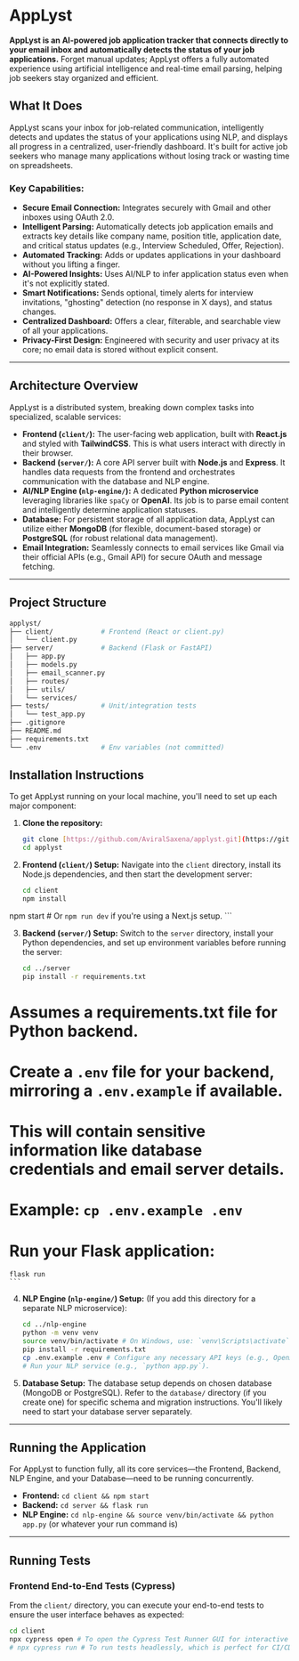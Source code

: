 # AppLyst

**AppLyst is an AI-powered job application tracker that connects directly to your email inbox and automatically detects the status of your job applications.** Forget manual updates; AppLyst offers a fully automated experience using artificial intelligence and real-time email parsing, helping job seekers stay organized and efficient.

## What It Does

AppLyst scans your inbox for job-related communication, intelligently detects and updates the status of your applications using NLP, and displays all progress in a centralized, user-friendly dashboard. It's built for active job seekers who manage many applications without losing track or wasting time on spreadsheets.

### Key Capabilities:

* **Secure Email Connection:** Integrates securely with Gmail and other inboxes using OAuth 2.0.
* **Intelligent Parsing:** Automatically detects job application emails and extracts key details like company name, position title, application date, and critical status updates (e.g., Interview Scheduled, Offer, Rejection).
* **Automated Tracking:** Adds or updates applications in your dashboard without you lifting a finger.
* **AI-Powered Insights:** Uses AI/NLP to infer application status even when it's not explicitly stated.
* **Smart Notifications:** Sends optional, timely alerts for interview invitations, "ghosting" detection (no response in X days), and status changes.
* **Centralized Dashboard:** Offers a clear, filterable, and searchable view of all your applications.
* **Privacy-First Design:** Engineered with security and user privacy at its core; no email data is stored without explicit consent.

---

## Architecture Overview

AppLyst is a distributed system, breaking down complex tasks into specialized, scalable services:

* **Frontend (`client/`):** The user-facing web application, built with **React.js** and styled with **TailwindCSS**. This is what users interact with directly in their browser.
* **Backend (`server/`):** A core API server built with **Node.js** and **Express**. It handles data requests from the frontend and orchestrates communication with the database and NLP engine.
* **AI/NLP Engine (`nlp-engine/`):** A dedicated **Python microservice** leveraging libraries like `spaCy` or **OpenAI**. Its job is to parse email content and intelligently determine application statuses.
* **Database:** For persistent storage of all application data,
AppLyst can utilize either **MongoDB** (for flexible, document-based storage) or **PostgreSQL** (for robust relational data management).
* **Email Integration:** Seamlessly connects to email services like Gmail via their official APIs (e.g., Gmail API) for secure OAuth and message fetching.

---

## Project Structure
```bash
applyst/
├── client/            # Frontend (React or client.py)
│   └── client.py
├── server/            # Backend (Flask or FastAPI)
│   ├── app.py
│   ├── models.py
│   ├── email_scanner.py
│   ├── routes/
│   ├── utils/
│   └── services/
├── tests/             # Unit/integration tests
│   └── test_app.py
├── .gitignore
├── README.md
├── requirements.txt
└── .env               # Env variables (not committed)
```

## Installation Instructions

To get AppLyst running on your local machine, you'll need to set up each major component:

1.  **Clone the repository:**
    ```bash
    git clone [https://github.com/AviralSaxena/applyst.git](https://github.com/AviralSaxena/applyst.git)
    cd applyst
    ```

2.  **Frontend (`client/`) Setup:**
    Navigate into the `client` directory, install its Node.js dependencies, and then start the development server:
    ```bash
    cd client
    npm install
    
npm start # Or `npm run dev` if you're using a Next.js setup.
    ```

3.  **Backend (`server/`) Setup:**
    Switch to the `server` directory, install your Python dependencies, and set up environment variables before running the server:
    ```bash
    cd ../server
    pip install -r requirements.txt
 # Assumes a requirements.txt file for Python backend.
 # Create a `.env` file for your backend, mirroring a `.env.example` if available.
# This will contain sensitive information like database credentials and email server details.
 # Example: `cp .env.example .env`
 # Run your Flask application:
    flask run
    ```

4.  **NLP Engine (`nlp-engine/`) Setup:**
    (If you add this directory for a separate NLP microservice):
    ```bash
    cd ../nlp-engine
    python -m venv venv
    source venv/bin/activate # On Windows, use: `venv\Scripts\activate`
    pip install -r requirements.txt
    cp .env.example .env # Configure any necessary API keys (e.g., OpenAI).
    # Run your NLP service (e.g., `python app.py`).
    ```

5.  **Database Setup:**
    The database setup depends on chosen database (MongoDB or PostgreSQL). Refer to the `database/` directory (if you create one) for specific schema and migration instructions. You'll likely need to start your database server separately.

---

## Running the Application

For AppLyst to function fully, all its core services—the Frontend, Backend, NLP Engine, and your Database—need to be running concurrently.

* **Frontend:** `cd client && npm start`
* **Backend:** `cd server && flask run`
* **NLP Engine:** `cd nlp-engine && source venv/bin/activate && python app.py` (or whatever your run command is)

---

## Running Tests

### Frontend End-to-End Tests (Cypress)

From the `client/` directory, you can execute your end-to-end tests to ensure the user interface behaves as expected:

```bash
cd client
npx cypress open # To open the Cypress Test Runner GUI for interactive testing.
# npx cypress run # To run tests headlessly, which is perfect for CI/CD pipelines.
